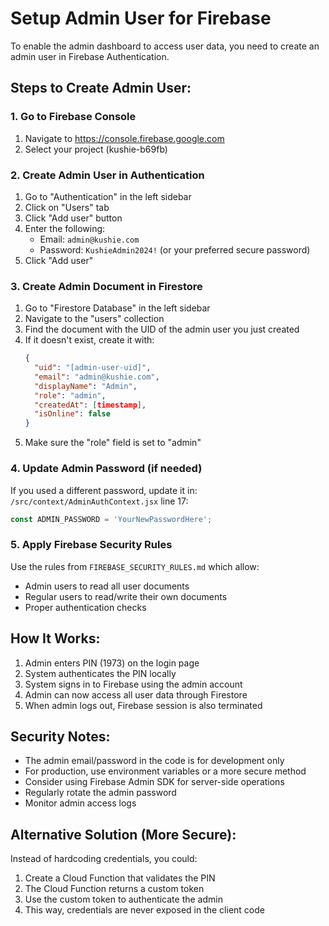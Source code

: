 # Setup Admin User for Firebase

To enable the admin dashboard to access user data, you need to create an admin user in Firebase Authentication.

## Steps to Create Admin User:

### 1. Go to Firebase Console
1. Navigate to https://console.firebase.google.com
2. Select your project (kushie-b69fb)

### 2. Create Admin User in Authentication
1. Go to "Authentication" in the left sidebar
2. Click on "Users" tab
3. Click "Add user" button
4. Enter the following:
   - Email: `admin@kushie.com`
   - Password: `KushieAdmin2024!` (or your preferred secure password)
5. Click "Add user"

### 3. Create Admin Document in Firestore
1. Go to "Firestore Database" in the left sidebar
2. Navigate to the "users" collection
3. Find the document with the UID of the admin user you just created
4. If it doesn't exist, create it with:
   ```json
   {
     "uid": "[admin-user-uid]",
     "email": "admin@kushie.com",
     "displayName": "Admin",
     "role": "admin",
     "createdAt": [timestamp],
     "isOnline": false
   }
   ```
5. Make sure the "role" field is set to "admin"

### 4. Update Admin Password (if needed)
If you used a different password, update it in:
`/src/context/AdminAuthContext.jsx` line 17:
```javascript
const ADMIN_PASSWORD = 'YourNewPasswordHere';
```

### 5. Apply Firebase Security Rules
Use the rules from `FIREBASE_SECURITY_RULES.md` which allow:
- Admin users to read all user documents
- Regular users to read/write their own documents
- Proper authentication checks

## How It Works:

1. Admin enters PIN (1973) on the login page
2. System authenticates the PIN locally
3. System signs in to Firebase using the admin account
4. Admin can now access all user data through Firestore
5. When admin logs out, Firebase session is also terminated

## Security Notes:

- The admin email/password in the code is for development only
- For production, use environment variables or a more secure method
- Consider using Firebase Admin SDK for server-side operations
- Regularly rotate the admin password
- Monitor admin access logs

## Alternative Solution (More Secure):

Instead of hardcoding credentials, you could:
1. Create a Cloud Function that validates the PIN
2. The Cloud Function returns a custom token
3. Use the custom token to authenticate the admin
4. This way, credentials are never exposed in the client code